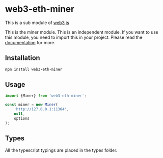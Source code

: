 # web3-eth-miner

This is a sub module of [web3.js][repo]

This is the miner module. This is an independent module. If you want to use this module, you need to import this in your project.
Please read the [documentation][docs] for more.

## Installation

```bash
npm install web3-eth-miner
```

## Usage

```js
import {Miner} from 'web3-eth-miner';

const miner = new Miner(
    'http://127.0.0.1:11364',
    null,
    options
);
```

## Types

All the typescript typings are placed in the types folder.

[docs]: http://web3js.readthedocs.io/en/1.0/
[repo]: https://github.com/puffscoin/web3.js
